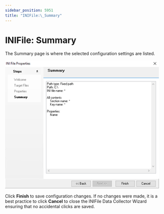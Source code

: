 ```yaml
---
sidebar_position: 5951
title: "INIFile:\_Summary"
---
```


# INIFile: Summary

The Summary page is where the selected configuration settings are listed.

![INI File Data Collector Wizard Summary page](../../../../../../../static/images/AccessAnalyzer_12.0/Content/Resources/Images/EnterpriseAuditor/Admin/DataCollector/INIFile/Summary.png "INI File Data Collector Wizard Summary page")

Click **Finish** to save configuration changes. If no changes were made, it is a best practice to click **Cancel** to close the INIFile Data Collector Wizard ensuring that no accidental clicks are saved.
